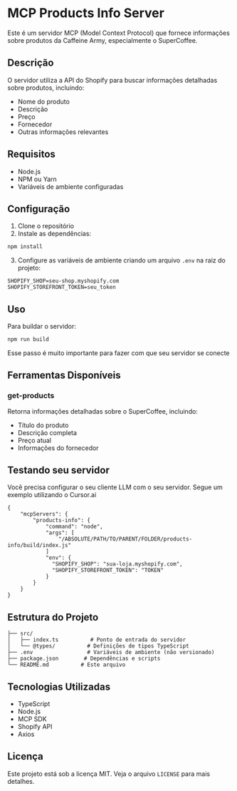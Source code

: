 # MCP Products Info Server

Este é um servidor MCP (Model Context Protocol) que fornece informações sobre produtos da Caffeine Army, especialmente o SuperCoffee.

## Descrição

O servidor utiliza a API do Shopify para buscar informações detalhadas sobre produtos, incluindo:
- Nome do produto
- Descrição
- Preço
- Fornecedor
- Outras informações relevantes

## Requisitos

- Node.js
- NPM ou Yarn
- Variáveis de ambiente configuradas

## Configuração

1. Clone o repositório
2. Instale as dependências:
```bash
npm install
```

3. Configure as variáveis de ambiente criando um arquivo `.env` na raiz do projeto:
```env
SHOPIFY_SHOP=seu-shop.myshopify.com
SHOPIFY_STOREFRONT_TOKEN=seu_token
```

## Uso

Para buildar o servidor:

```bash
npm run build
```

Esse passo é muito importante para fazer com que seu servidor se conecte

## Ferramentas Disponíveis

### get-products

Retorna informações detalhadas sobre o SuperCoffee, incluindo:
- Título do produto
- Descrição completa
- Preço atual
- Informações do fornecedor

## Testando seu servidor

Você precisa configurar o seu cliente LLM com o seu servidor. Segue um exemplo utilizando o Cursor.ai

```
{
    "mcpServers": {
        "products-info": {
            "command": "node",
            "args": [
                "/ABSOLUTE/PATH/TO/PARENT/FOLDER/products-info/build/index.js"
            ]
            "env": {
              "SHOPIFY_SHOP": "sua-loja.myshopify.com",
              "SHOPIFY_STOREFRONT_TOKEN": "TOKEN"
            }
        }
    }
}
```

## Estrutura do Projeto

```
├── src/
│   ├── index.ts          # Ponto de entrada do servidor
│   └── @types/          # Definições de tipos TypeScript
├── .env                 # Variáveis de ambiente (não versionado)
├── package.json        # Dependências e scripts
└── README.md          # Este arquivo
```

## Tecnologias Utilizadas

- TypeScript
- Node.js
- MCP SDK
- Shopify API
- Axios

## Licença

Este projeto está sob a licença MIT. Veja o arquivo `LICENSE` para mais detalhes. 
